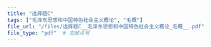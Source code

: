 ```yaml
---
title: "选择题C"
tags: ["毛泽东思想和中国特色社会主义概论", "毛概"]
file_url: "/files/选择题C__毛泽东思想和中国特色社会主义概论_毛概__.pdf"
file_type: "pdf"  # 去掉点号
---
```




<!-- 文件类型: .pdf -->
<!-- 文件图标: 📄 -->
